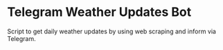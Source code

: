 # Telegram Weather Updates Bot
Script to get daily weather updates by using web scraping and inform via Telegram.
